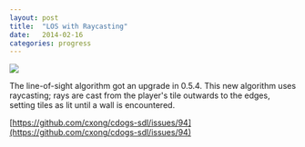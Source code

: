 ```yaml
---
layout: post
title:  "LOS with Raycasting"
date:   2014-02-16
categories: progress
---
```

![](https://raw.githubusercontent.com/cxong/cdogs-sdl/gh-pages/_posts/los.gif)

The line-of-sight algorithm got an upgrade in 0.5.4. This new algorithm uses raycasting; rays are cast from the player's tile outwards to the edges, setting tiles as lit until a wall is encountered.

[https://github.com/cxong/cdogs-sdl/issues/94](https://github.com/cxong/cdogs-sdl/issues/94)
